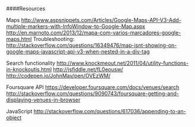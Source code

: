 

####Resources

Maps
http://www.aspsnippets.com/Articles/Google-Maps-API-V3-Add-multiple-markers-with-InfoWindow-to-Google-Map.aspx
http://en.marnoto.com/2013/12/mapa-com-varios-marcadores-google-maps.html
Troubleshooting: http://stackoverflow.com/questions/16349476/map-isnt-showing-on-google-maps-javascript-api-v3-when-nested-in-a-div-tag

Search functionality
http://www.knockmeout.net/2011/04/utility-functions-in-knockoutjs.html
http://jsfiddle.net/fL0eousw/
http://codepen.io/JohnMav/pen/OVEzWM/

Foursquare API
https://developer.foursquare.com/docs/venues/search
http://stackoverflow.com/questions/9090743/foursquare-getting-and-displaying-venues-in-browser

JavaScript
http://stackoverflow.com/questions/617036/appending-to-an-object